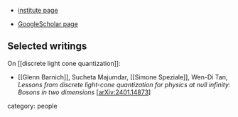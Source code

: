 
* [institute page](https://www.cpt.univ-mrs.fr/~speziale/index.html)

* [GoogleScholar page](https://scholar.google.com/citations?user=U0gwxYMAAAAJ&hl=en)

## Selected writings

On [[discrete light cone quantization]]:

* [[Glenn Barnich]], Sucheta Majumdar, [[Simone Speziale]], Wen-Di Tan, *Lessons from discrete light-cone quantization for physics at null infinity: Bosons in two dimensions* &lbrack;[arXiv:2401.14873](https://arxiv.org/abs/2401.14873)&rbrack;

category: people
